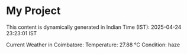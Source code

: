 # My Project

This content is dynamically generated in Indian Time (IST): 2025-04-24 23:23:01 IST


Current Weather in Coimbatore:
Temperature: 27.88 °C
Condition: haze
